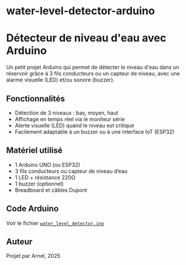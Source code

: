 # water-level-detector-arduino

# Détecteur de niveau d'eau avec Arduino

Un petit projet Arduino qui permet de détecter le niveau d'eau dans un réservoir grâce à 3 fils conducteurs ou un capteur de niveau, avec une alarme visuelle (LED) et/ou sonore (buzzer).

## Fonctionnalités
- Détection de 3 niveaux : bas, moyen, haut
- Affichage en temps réel via le moniteur série
- Alerte visuelle (LED) quand le niveau est critique
- Facilement adaptable à un buzzer ou à une interface IoT (ESP32)

## Matériel utilisé
- 1 Arduino UNO (ou ESP32)
- 3 fils conducteurs ou capteur de niveau d’eau
- 1 LED + résistance 220Ω
- 1 buzzer (optionnel)
- Breadboard et câbles Dupont


## Code Arduino
Voir le fichier [`water_level_detector.ino`](./water_level_detector.ino)

## Auteur
Projet par Arnel, 2025

